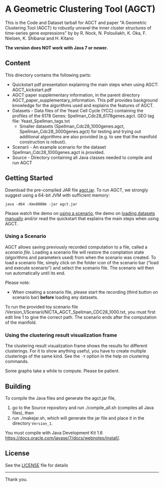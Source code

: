 # A Geometric Clustering Tool (AGCT)
This is the Code and Dataset tarball for AGCT and paper  "A Geometric Clustering Tool (AGCT) to robustly unravel the inner cluster structures of time-series gene expressions" by by R. Nock, N. Polouliakh, K. Oka, F. Nielsen, K. Shibanai and H. Kitano

**The version does NOT work with Java 7 or newer.**

## Content
This directory contains the following parts:
* Quickstart pdf presentation explaining the main steps when using AGCT: AGCT_kickstart.pdf
* AGCT paper supplementary information, in the parent directory AGCT_paper_supplementary_information. This pdf provides background knowledge for the algorithms used and explains the features of AGCT.
* Datasets - Data files of the Yeast Cell Cycle (YCC) containing the profiles of the 6178 Genes: Spellman_Cdc28_6178genes.agct. GEO tag file: Yeast_Spellman_tags.txt
  - Smaller datasets (Spellman_Cdc28_1000genes.agct, Spellman_Cdc28_3000genes.agct) for testing and trying out additional algorithms are also provided (e.g. to see that the manifold construction is robust).
* Scenarii - An example scenario for the dataset Spellman_Cdc28_1000genes.agct is provided.
* Source - Directory containing all Java classes needed to compile and run AGCT

## Getting Started
Download the pre-compiled JAR file [agct.jar](https://github.com/agct2019/agct/releases/download/v1.0/agct.jar). To run AGCT, we strongly suggest using a 64-bit JVM with sufficient memory:
```
java -d64 -Xmx8000m -jar agct.jar
```
Please watch the demo on [using a scenario](https://youtu.be/tY-5TeBRq7Y), the demo on [loading datasets manually](https://youtu.be/cQgMaZ1fLlk) and/or read the quickstart that explains the main steps when using AGCT.

### Using a Scenario
AGCT allows saving previously recorded computation to a file, called a *scenario file*. Loading a scenario file will restore the comptation state (algorithms and parameters used) from when the scenario was created. To load a scenario file, simply click on the folder icon of the scenario bar (“load and execute scenario”) and select the scenario file. The scenario will then run automatically until its end.

Please note:
 - When creating a scenario file, please start the recording (third button on scenario bar) **before** loading any datasets.


To run the provided toy scenario file /Version_1/Scenarii/NICTA_AGCT_Spellman_CDC28_1000.txt, you must first edit line 1 to give the correct path. The scenario ends after the computation of the manifold.

### Using the clustering result visualization frame
The clustering result visualization frame shows the results for different clusterings. For it to show anything useful, you have to create multiple clusterings of the same kind. See the `-Y` option in the help on clustering commands.

Some graphs take a while to compute. Please be patient.

## Building
To compile the Java files and generate the agct.jar file,
 1. go to the Source repository and run ./compile_all.sh (compiles all Java files), then
 2. run ./makejar.sh, which will generate the jar file and place it in the directory `Version_1`.

You must compile with Java Development Kit 1.6 https://docs.oracle.com/javase/7/docs/webnotes/install/.

## License

See the [LICENSE](../LICENSE) file for details

---

Thank you.